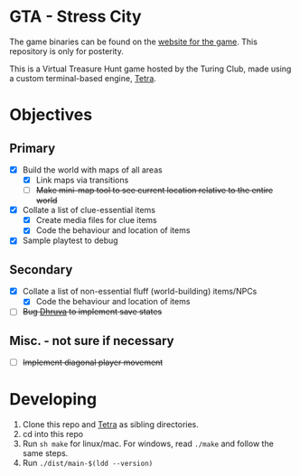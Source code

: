 # GTA - Stress City

The game binaries can be found on the [website for the game](https://iiserm.github.io/GTA-Stress-City). This repository is only for posterity.


This is a Virtual Treasure Hunt game hosted by the Turing Club, made using a custom terminal-based engine, [Tetra](https://github.com/DhruvaSambrani/turing-hunt-engine).

# Objectives

## Primary

- [X] Build the world with maps of all areas
    - [X] Link maps via transitions
    - [ ] ~~Make mini-map tool to see current location relative to the entire world~~
- [X] Collate a list of clue-essential items
    - [X] Create media files for clue items
    - [X] Code the behaviour and location of items
- [X] Sample playtest to debug

## Secondary 

- [X] Collate a list of non-essential fluff (world-building) items/NPCs
    - [X] Code the behaviour and location of items
- [ ] ~~Bug [Dhruva](https://github.com/DhruvaSambrani) to implement save states~~

## Misc. - not sure if necessary

- [ ] ~~Implement diagonal player movement~~

# Developing

1. Clone this repo and [Tetra](https://github.com/DhruvaSambrani/turing-hunt-engine) as sibling directories.
2. cd into this repo
3. Run `sh make` for linux/mac. For windows, read `./make` and follow the same steps.
4. Run `./dist/main-$(ldd --version)`
